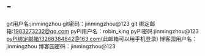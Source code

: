 # -
git用户名:jinmingzhou
git密码：jinmingzhou@123
git 绑定邮箱:1983273232@qq.com
pyPI用户名：robin_king
pyPI密码:jinmingzhou@123
pyPI绑定邮箱13268384842@163.com(此邮箱可以用手机登录)
博客园用户名：jinmingzhou
博客园密码：jinmingzhou@123
